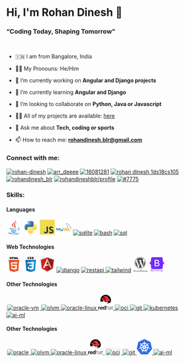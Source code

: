 <h1>Hi, I'm Rohan Dinesh 👋</h1>
<h3>“Coding Today, Shaping Tomorrow” </h3></br>

- 🇮🇳 I am from Bangalore, India 

- 👦🏻 My Pronouns: He/Him

- 🔭 I’m currently working on **Angular and Django projects**

- 🌱 I’m currently learning **Angular and Django**

- 👯 I’m looking to collaborate on **Python, Java or Javascript**

- 👨‍💻 All of my projects are available: [here](https://github.com/RohanDinesh?tab=repositories)

- 💬 Ask me about **Tech, coding or sports**

- 📫 How to reach me: **rohandinesh.blr@gmail.com**

<h3 align="left">Connect with me:</h3>
<p align="left">
<a href="https://linkedin.com/in/rohan-dinesh" target="blank"><img align="center" src="https://raw.githubusercontent.com/rahuldkjain/github-profile-readme-generator/master/src/images/icons/Social/linked-in-alt.svg" alt="rohan-dinesh" height="30" width="40" /></a>
<a href="https://instagram.com/arr_deeee" target="blank"><img align="center" src="https://raw.githubusercontent.com/rahuldkjain/github-profile-readme-generator/master/src/images/icons/Social/instagram.svg" alt="arr_deeee" height="30" width="40" /></a>
<a href="https://stackoverflow.com/users/16081281" target="blank"><img align="center" src="https://raw.githubusercontent.com/rahuldkjain/github-profile-readme-generator/master/src/images/icons/Social/stack-overflow.svg" alt="16081281" height="30" width="40" /></a>
<a href="https://www.youtube.com/c/rohan dinesh 1ds18cs105" target="blank"><img align="center" src="https://raw.githubusercontent.com/rahuldkjain/github-profile-readme-generator/master/src/images/icons/Social/youtube.svg" alt="rohan dinesh 1ds18cs105" height="30" width="40" /></a>
<a href="https://www.hackerrank.com/rohandinesh_blr" target="blank"><img align="center" src="https://raw.githubusercontent.com/rahuldkjain/github-profile-readme-generator/master/src/images/icons/Social/hackerrank.svg" alt="rohandinesh_blr" height="30" width="40" /></a>
<a href="https://auth.geeksforgeeks.org/user/rohandineshblr/profile" target="blank"><img align="center" src="https://raw.githubusercontent.com/rahuldkjain/github-profile-readme-generator/master/src/images/icons/Social/geeks-for-geeks.svg" alt="rohandineshblr/profile" height="30" width="40" /></a>
<a href="https://discord.gg/#7775" target="blank"><img align="center" src="https://raw.githubusercontent.com/rahuldkjain/github-profile-readme-generator/master/src/images/icons/Social/discord.svg" alt="#7775" height="30" width="40" /></a>
</p>

<h3 align="left">Skills:</h3>

<h4>Languages</h4>
<p align="left">
  <a href="https://www.java.com" target="_blank"><img src="https://raw.githubusercontent.com/devicons/devicon/master/icons/java/java-original.svg" alt="java" width="40" height="40"/></a>
  <a href="https://www.python.org" target="_blank"><img src="https://raw.githubusercontent.com/devicons/devicon/master/icons/python/python-original.svg" alt="python" width="40" height="40"/></a>
  <a href="https://developer.mozilla.org/en-US/docs/Web/JavaScript" target="_blank"><img src="https://raw.githubusercontent.com/devicons/devicon/master/icons/javascript/javascript-original.svg" alt="javascript" width="40" height="40"/></a>
  <a href="https://www.mysql.com/" target="_blank"><img src="https://raw.githubusercontent.com/devicons/devicon/master/icons/mysql/mysql-original-wordmark.svg" alt="mysql" width="40" height="40"/></a>
  <a href="https://www.sqlite.org/" target="_blank"><img src="https://www.vectorlogo.zone/logos/sqlite/sqlite-icon.svg" alt="sqlite" width="40" height="40"/></a>
  <a href="https://www.gnu.org/software/bash/" target="_blank"><img src="https://www.vectorlogo.zone/logos/gnu_bash/gnu_bash-icon.svg" alt="bash" width="40" height="40"/></a>
  <a href="https://en.wikipedia.org/wiki/SQL" target="_blank" title="SQL">
    <img src="https://cdn-icons-png.flaticon.com/512/4299/4299956.png" alt="sql" width="40" height="40"/>
  </a>
</p>

<h4>Web Technologies</h4>
<p align="left">
  <a href="https://www.w3.org/html/" target="_blank"><img src="https://raw.githubusercontent.com/devicons/devicon/master/icons/html5/html5-original-wordmark.svg" alt="html5" width="40" height="40"/></a>
  <a href="https://www.w3schools.com/css/" target="_blank"><img src="https://raw.githubusercontent.com/devicons/devicon/master/icons/css3/css3-original-wordmark.svg" alt="css3" width="40" height="40"/></a>
  <a href="https://angular.io" target="_blank"><img src="https://raw.githubusercontent.com/devicons/devicon/master/icons/angularjs/angularjs-original.svg" alt="angular" width="40" height="40"/></a>
  <a href="https://www.djangoproject.com/" target="_blank"><img src="https://cdn.jsdelivr.net/gh/devicons/devicon/icons/django/django-plain.svg" alt="django" width="40" height="40"/></a>
  <a href="https://restfulapi.net/" target="_blank" title="REST API">
    <img src="https://img.shields.io/badge/REST_API-FF6C37?style=for-the-badge&logo=json&logoColor=white" alt="restapi" width="80" height="28"/>
  </a>
  <a href="https://tailwindcss.com/" target="_blank"><img src="https://www.vectorlogo.zone/logos/tailwindcss/tailwindcss-icon.svg" alt="tailwind" width="40" height="40"/></a>
  <a href="https://wordpress.org/" target="_blank"><img src="https://raw.githubusercontent.com/devicons/devicon/master/icons/wordpress/wordpress-original.svg" alt="wordpress" width="40" height="40"/></a>
  <a href="https://getbootstrap.com" target="_blank"><img src="https://raw.githubusercontent.com/devicons/devicon/master/icons/bootstrap/bootstrap-plain-wordmark.svg" alt="bootstrap" width="40" height="40"/></a>
</p>
<h4>Other Technologies</h4>
<p align="left">
  <!-- Virtualization -->
  <a href="https://www.oracle.com/virtualization/technologies/vm.html" target="_blank" title="Oracle VM">
    <img src="https://www.oracle.com/a/ocom/img/obic-o-square.jpg" alt="oracle-vm" width="40" height="40" style="background:white;padding:2px;border-radius:5px;"/>
  </a>
  
  <!-- OLVM -->
  <a href="https://www.oracle.com/virtualization/technologies/vm.html" target="_blank" title="Oracle Linux Virtual Manager">
    <img src="https://cdn-icons-png.flaticon.com/512/3602/3602145.png" alt="olvm" width="40" height="40"/>
  </a>
  
  <!-- Oracle Linux -->
  <a href="https://www.oracle.com/linux/" target="_blank" title="Oracle Linux">
    <img src="https://cdn.jsdelivr.net/gh/devicons/devicon/icons/linux/linux-original.svg" alt="oracle-linux" width="40" height="40"/>
  </a>
  
  <!-- Red Hat -->
  <a href="https://www.redhat.com" target="_blank" title="Red Hat Linux">
    <img src="https://raw.githubusercontent.com/devicons/devicon/master/icons/redhat/redhat-original-wordmark.svg" alt="redhat" width="40" height="40"/>
  </a>
  
  <!-- OCI -->
  <a href="https://www.oracle.com/cloud/" target="_blank" title="Oracle Cloud Infrastructure">
    <img src="https://cdn-icons-png.flaticon.com/512/873/873107.png" alt="oci" width="40" height="40"/>
  </a>
  
  <!-- Version Control -->
  <a href="https://git-scm.com/" target="_blank" title="Git">
    <img src="https://www.vectorlogo.zone/logos/git-scm/git-scm-icon.svg" alt="git" width="40" height="40"/>
  </a>
  
  <!-- Containerization -->
  <a href="https://kubernetes.io" target="_blank" title="Kubernetes">
    <img src="https://www.vectorlogo.zone/logos/kubernetes/kubernetes-icon.svg" alt="kubernetes" width="40" height="40"/>
  </a>
  
  <!-- AI/ML -->
  <a href="https://en.wikipedia.org/wiki/Artificial_intelligence" target="_blank" title="AI/ML">
    <img src="https://cdn.jsdelivr.net/gh/devicons/devicon/icons/pytorch/pytorch-original.svg" alt="ai-ml" width="40" height="40"/>
  </a>
</p>

<h4>Other Technologies</h4>
<p align="left">
  <!-- Virtualization -->
  <a href="https://www.oracle.com/virtualization/technologies/vm.html" target="_blank" title="Oracle VM">
    <img src="https://cdn.jsdelivr.net/gh/devicons/devicon@latest/icons/oracle/oracle-original.svg" alt="oracle" width="40" height="40" style="background:white;padding:2px;border-radius:5px;"/>
  </a>
  
  <!-- OLVM -->
  <a href="https://www.oracle.com/virtualization/technologies/vm.html" target="_blank" title="Oracle Linux Virtual Manager">
    <img src="https://cdn-icons-png.flaticon.com/512/2906/2906274.png" alt="olvm" width="40" height="40"/>
  </a>
  
  <!-- Oracle Linux -->
  <a href="https://www.oracle.com/linux/" target="_blank" title="Oracle Linux">
    <img src="https://cdn.jsdelivr.net/gh/devicons/devicon/icons/linux/linux-original.svg" alt="oracle-linux" width="40" height="40"/>
  </a>
  
  <!-- Red Hat -->
  <a href="https://www.redhat.com" target="_blank" title="Red Hat Linux">
    <img src="https://raw.githubusercontent.com/devicons/devicon/master/icons/redhat/redhat-original-wordmark.svg" alt="redhat" width="40" height="40"/>
  </a>
  

  <!-- OCI -->
  <a href="https://www.oracle.com/cloud/" target="_blank" title="Oracle Cloud Infrastructure">
    <img src="https://cdn.jsdelivr.net/gh/devicons/devicon@latest/icons/oracle/oracle-original.svg" 
         alt="oci" 
         width="40" 
         height="40"
         style="background:#f5f5f5; padding:4px; border-radius:6px;"/>
  </a>

  <!-- Version Control -->
  <a href="https://git-scm.com/" target="_blank" title="Git">
    <img src="https://cdn.jsdelivr.net/gh/devicons/devicon@latest/icons/git/git-original.svg" 
         alt="git" 
         width="40" 
         height="40"/>
  </a>

  <!-- Containerization -->
  <a href="https://kubernetes.io" target="_blank" title="Kubernetes">
    <img src="https://raw.githubusercontent.com/kubernetes/kubernetes/master/logo/logo.svg" 
         alt="kubernetes" 
         width="40" 
         height="40"/>
  </a>
  
  <!-- AI/ML -->
  <a href="https://en.wikipedia.org/wiki/Artificial_intelligence" target="_blank" title="AI/ML">
    <img src="https://cdn.jsdelivr.net/gh/devicons/devicon/icons/pytorch/pytorch-original.svg" alt="ai-ml" width="40" height="40"/>
  </a>
</p>

